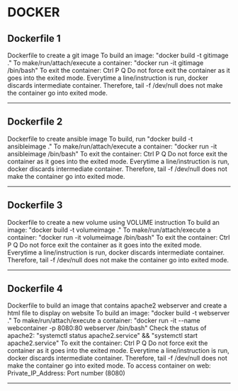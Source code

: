 <!DOCTYPE html>
<html>
     <body>
          <h1>DOCKER</h1>
          <h2> Dockerfile 1 </h2> 
          <p>  
               Dockerfile to create a git image
               To build an image: "docker build -t gitimage ."
               To make/run/attach/execute a container: "docker run -it gitimage /bin/bash"
               To exit the container: Ctrl P Q
               Do not force exit the container as it goes into the exited mode. 
               Everytime a line/instruction is run, docker discards intermediate container. 
               Therefore, tail -f /dev/null does not make the container go into exited mode.
          </p>
          <hr>
          <h2> Dockerfile 2 </h2>
          <p> 
               Dockerfile to create ansible image
               To build, run "docker build -t ansibleimage ."
               To make/run/attach/execute a container: "docker run -it ansibleimage /bin/bash"
               To exit the container: Ctrl P Q
               Do not force exit the container as it goes into the exited mode.
               Everytime a line/instruction is run, docker discards intermediate container. 
               Therefore, tail -f /dev/null does not make the container go into exited mode.
          </p>
          <hr>
          <h2> Dockerfile 3 </h2>
          <p>
               Dockerfile to create a new volume using VOLUME instruction
               To build an image: "docker build -t volumeimage ."
               To make/run/attach/execute a container: "docker run -it volumeimage /bin/bash"
               To exit the container: Ctrl P Q
               Do not force exit the container as it goes into the exited mode. 
               Everytime a line/instruction is run, docker discards intermediate container. 
               Therefore, tail -f /dev/null does not make the container go into exited mode.
          </p>
          <hr>
          <h2> Dockerfile 4 </h2>
          <p>
               Dockerfile to build an image that contains apache2 webserver and create a html file to display on website
               To build an image: "docker build -t webserver ."
               To make/run/attach/execute a container: "docker run -it --name webcontainer -p 8080:80 webserver /bin/bash"
               Check the status of apache2: "systemctl status apache2.service" && "systemctl start apache2.service"
               To exit the container: Ctrl P Q
               Do not force exit the container as it goes into the exited mode. 
               Everytime a line/instruction is run, docker discards intermediate container. 
               Therefore, tail -f /dev/null does not make the container go into exited mode.
               To access container on web: Private_IP_Address: Port number (8080)
          </p>
          <hr>
     </body>
</html>
 
